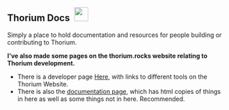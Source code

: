 ## Thorium Docs &nbsp;<img src="https://raw.githubusercontent.com/Alex313031/Thorium/main/logos/NEW/patches.png" width="32">

Simply a place to hold documentation and resources for people building or contributing to Thorium.

__I've also made some pages on the thorium.rocks website relating to Thorium development.__

 - There is a developer page [Here](https://thorium.rocks/misc/dev), with links to different tools on the Thorium Website.
 - There is also the [documentation page](https://thorium.rocks/docs/), which has html copies of things in here as well as some things not in here. Recommended.
